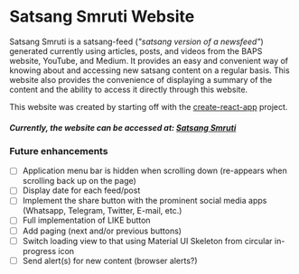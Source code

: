 # Satsang Smruti Website
Satsang Smruti is a satsang-feed (*"satsang version of a newsfeed"*) generated currently using articles, posts, and videos from the BAPS website, YouTube, and Medium. It provides an easy and convenient way of knowing about and accessing new satsang content on a regular basis. This website also provides the convenience of displaying a summary of the content and the ability to access it directly through this website.

This website was created by starting off with the [create-react-app](https://github.com/facebook/create-react-app) project.

##### Currently, the website can be accessed at: [Satsang Smruti](https://satsang-smruti.uc.r.appspot.com/)

### Future enhancements
- [ ] Application menu bar is hidden when scrolling down (re-appears when scrolling back up on the page)
- [ ] Display date for each feed/post
- [ ] Implement the share button with the prominent social media apps (Whatsapp, Telegram, Twitter, E-mail, etc.)
- [ ] Full implementation of LIKE button
- [ ] Add paging (next and/or previous buttons)
- [ ] Switch loading view to that using Material UI Skeleton from circular in-progress icon
- [ ] Send alert(s) for new content (browser alerts?)